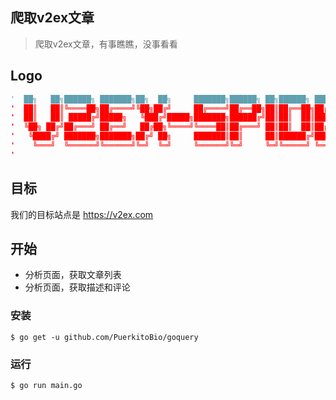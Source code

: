 ## 爬取v2ex文章

> 爬取v2ex文章，有事瞧瞧，没事看看

## Logo

```python
'  ██╗   ██╗██████╗ ███████╗██╗  ██╗     ███████╗██████╗ ██╗██████╗ ███████╗██████╗ 
'  ██║   ██║╚════██╗██╔════╝╚██╗██╔╝     ██╔════╝██╔══██╗██║██╔══██╗██╔════╝██╔══██╗
'  ██║   ██║ █████╔╝█████╗   ╚███╔╝█████╗███████╗██████╔╝██║██║  ██║█████╗  ██████╔╝
'  ╚██╗ ██╔╝██╔═══╝ ██╔══╝   ██╔██╗╚════╝╚════██║██╔═══╝ ██║██║  ██║██╔══╝  ██╔══██╗
'   ╚████╔╝ ███████╗███████╗██╔╝ ██╗     ███████║██║     ██║██████╔╝███████╗██║  ██║
'    ╚═══╝  ╚══════╝╚══════╝╚═╝  ╚═╝     ╚══════╝╚═╝     ╚═╝╚═════╝ ╚══════╝╚═╝  ╚═╝
'                                                                                   
```

## 目标

我们的目标站点是 https://v2ex.com

## 开始

- 分析页面，获取文章列表
- 分析页面，获取描述和评论

### 安装
```
$ go get -u github.com/PuerkitoBio/goquery
```

### 运行
```
$ go run main.go
```

